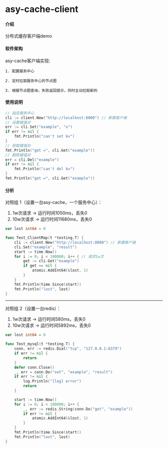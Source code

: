 # asy-cache-client

#### 介绍
分布式缓存客户端demo


#### 软件架构
asy-cache客户端实现:

    1. 配置服务中心
    
    2. 定时拉取服务中心的节点图
    
    3. 根据节点图查询，失败返回提示，同时主动拉取新的



#### 使用说明
```go
// 指定服务中心
cli := client.New("http://localhost:8000") // 新建客户端
// 设置键值对
err := cli.Set("example", "x")
if err != nil {
    fmt.Println("can't set kv")
}
// 获取键值对
fmt.Println("get =", cli.Get("example"))
// 删除键值对
err = cli.Del("example")
if err != nil {
    fmt.Println("can't del kv")
}
fmt.Println("get =", cli.Get("example"))
```

#### 分析
对照组 1（设置一台asy-cache，一个服务中心）：

1. 1w次请求 -> 运行时间1050ms，丢失0
2. 10w次请求 -> 运行时间11680ms，丢失0
```go
var lost int64 = 0

func Test_ClientMap(t *testing.T) {
	cli := client.New("http://localhost:8000") // 新建客户端
	cli.Set("example", "result")
	start := time.Now()
	for i := 0; i < 100000; i++ { // 请求1w次
		get := cli.Get("example")
		if get == nil {
			atomic.AddInt64(&lost, 1)
		}
	}
	fmt.Println(time.Since(start))
	fmt.Println("lost", lost)
}
```

<hr/>

对照组 2（设置一台redis）：

1. 1w次请求 -> 运行时间580ms，丢失0
2. 10w次请求 -> 运行时间5892ms，丢失0
```go
var lost int64 = 0

func Test_mysql(t *testing.T) {
	conn, err := redis.Dial("tcp", "127.0.0.1:6379")
	if err != nil {
		return
	}
	defer conn.Close()
	_, err = conn.Do("set", "example", "result")
	if err != nil {
		log.Println("[log] error")
		return
	}

	start := time.Now()
	for i := 0; i < 100000; i++ {
		_, err := redis.String(conn.Do("get", "example"))
		if err != nil {
			atomic.AddInt64(&lost, 1)
		}
	}
	fmt.Println(time.Since(start))
    fmt.Println("lost", lost)
}
```

